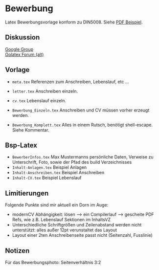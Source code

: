 Bewerbung
=========
Latex Bewerbungsvorlage konform zu DIN5008. Siehe [PDF Beispiel](https://github.com/Stefanqn/Bewerbung/blob/master/Fertiges-PDF/Bewerbung_Komplett.pdf?raw=true). 
 
 Diskussion
----------
[Google Group](https://groups.google.com/forum/#!forum/latex-bewerbungsvorlage)   
[Golatex Forum (alt)](http://www.golatex.de/bewerbungsvorlage-letter-koma-lebenslauf-moderncv-t10684.html)

Vorlage
--------
* ```meta.tex``` Referenzen zum Anschreiben, Lebenslauf, etc ...

* ```letter.tex``` Anschreiben einzeln. 
* ```cv.tex``` Lebenslauf einzeln.
* ```Bewerbung_Einzeln.tex``` Anschreiben und CV müssen vorher erzeugt werden.  
* ```Bewerbung_Komplett.tex``` Alles in einem Rutsch, benötigt shell-escape. Siehe Kommentar.  

Bsp-Latex
----------
* ```BewerberInfos.tex``` Max Mustermanns persönliche Daten, Verweise zu Unterschrift, Foto, sowie der Pfad des build Verzeichnisses 
* ```Inhalt-Anlagen.tex``` Beispiel Anlagen  
* ```Inhalt-Anschreiben.tex``` Beispiel Anschreiben  
* ```Inhalt-CV.tex``` Beispiel Lebenslauf  

Limitierungen
-----
Folgende Punkte sind mir aktuell ein Dorn im Auge:
* modernCV Abhängigkeit: lösen --> ein Compilerlauf --> gescheite PDF Refs, wie z.B. Lebenslauf Sektionen im InhaltsVZ 
* Unterschiedliche Schriftgrößen und Zeilenabstand werden nicht unterstützt: alles außer 12pt verunstaltet das Layout
* Layout einer 2ten Anschreibenseite passt nicht (Seitenzahl, Fusslinie)

Notizen
----------
Für das Bewerbungsphoto: Seitenverhältnis 3:2 



